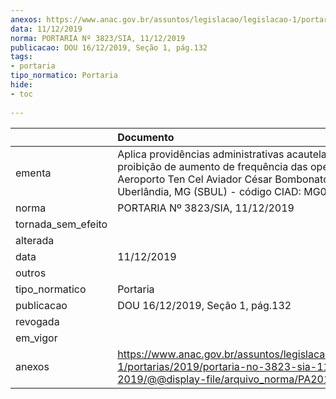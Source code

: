 ```yaml
---
anexos: https://www.anac.gov.br/assuntos/legislacao/legislacao-1/portarias/2019/portaria-no-3823-sia-11-12-2019/@@display-file/arquivo_norma/PA2019-3823.pdf
data: 11/12/2019
norma: PORTARIA Nº 3823/SIA, 11/12/2019
publicacao: DOU 16/12/2019, Seção 1, pág.132
tags:
- portaria
tipo_normatico: Portaria
hide: 
- toc 
 
---
```


|                    | Documento                                                                                                                                                                                          |
|:-------------------|:---------------------------------------------------------------------------------------------------------------------------------------------------------------------------------------------------|
| ementa             | Aplica providências administrativas acautelatórias de proibição de aumento de frequência das operações do Aeroporto Ten Cel Aviador César Bombonato / Uberlândia, MG (SBUL) - código CIAD: MG0002. |
| norma              | PORTARIA Nº 3823/SIA, 11/12/2019                                                                                                                                                                   |
| tornada_sem_efeito |                                                                                                                                                                                                    |
| alterada           |                                                                                                                                                                                                    |
| data               | 11/12/2019                                                                                                                                                                                         |
| outros             |                                                                                                                                                                                                    |
| tipo_normatico     | Portaria                                                                                                                                                                                           |
| publicacao         | DOU 16/12/2019, Seção 1, pág.132                                                                                                                                                                   |
| revogada           |                                                                                                                                                                                                    |
| em_vigor           |                                                                                                                                                                                                    |
| anexos             | https://www.anac.gov.br/assuntos/legislacao/legislacao-1/portarias/2019/portaria-no-3823-sia-11-12-2019/@@display-file/arquivo_norma/PA2019-3823.pdf                                               |